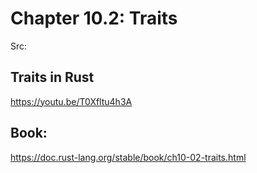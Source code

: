 # Chapter 10.2: Traits

Src:
## Traits in Rust
https://youtu.be/T0Xfltu4h3A

## Book: 
https://doc.rust-lang.org/stable/book/ch10-02-traits.html